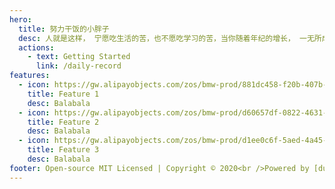 ```yaml
---
hero:
  title: 努力干饭的小胖子
  desc: 人就是这样， 宁愿吃生活的苦，也不愿吃学习的苦，当你随着年纪的增长， 一无所成时才会发现， 只有知识才能充盈你的世界，不间断的学习才能给自己安全感，无论海角天涯，只此心安及是家。
  actions:
    - text: Getting Started
      link: /daily-record
features:
  - icon: https://gw.alipayobjects.com/zos/bmw-prod/881dc458-f20b-407b-947a-95104b5ec82b/k79dm8ih_w144_h144.png
    title: Feature 1
    desc: Balabala
  - icon: https://gw.alipayobjects.com/zos/bmw-prod/d60657df-0822-4631-9d7c-e7a869c2f21c/k79dmz3q_w126_h126.png
    title: Feature 2
    desc: Balabala
  - icon: https://gw.alipayobjects.com/zos/bmw-prod/d1ee0c6f-5aed-4a45-a507-339a4bfe076c/k7bjsocq_w144_h144.png
    title: Feature 3
    desc: Balabala
footer: Open-source MIT Licensed | Copyright © 2020<br />Powered by [dumi](https://d.umijs.org)
---
```

